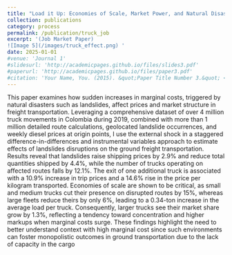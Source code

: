 ```yaml
---
title: "Load it Up: Economies of Scale, Market Power, and Natural Disasters in Ground Freight Transportation"
collection: publications
category: process
permalink: /publication/truck_job
excerpt: '(Job Market Paper)
![Image 5](/images/truck_effect.png) '
date: 2025-01-01
#venue: 'Journal 1'
#slidesurl: 'http://academicpages.github.io/files/slides3.pdf'
#paperurl: 'http://academicpages.github.io/files/paper3.pdf'
#citation: 'Your Name, You. (2015). &quot;Paper Title Number 3.&quot; <i>Journal 1</i>. 1(3).'
---
```


This paper examines how sudden increases in marginal costs, triggered by natural disasters such as landslides, affect prices and market structure in freight transportation. Leveraging a comprehensive dataset of over 4 million truck movements in Colombia during 2019, combined with more than 1 million detailed route calculations, geolocated landslide occurrences, and weekly diesel prices at origin points, I use the external shock in a staggered difference-in-differences and instrumental variables approach to estimate effects of landslides disruptions on the ground freight transportation. Results reveal that landslides raise shipping prices by 2.9% and reduce total quantities shipped by 4.4%, while the number of trucks operating on affected routes falls by 12.1%. The exit of one additional truck is associated with a 10.9% increase in trip prices and a 14.6% rise in the price per kilogram transported. Economies of scale are shown to be critical,
as small and medium trucks cut their presence on disrupted routes by 15%, whereas large fleets reduce theirs by only 6%, leading to a 0.34-ton increase in the average load per truck. Consequently, larger trucks see their market share grow by 1.3%, reflecting a tendency toward concentration and higher markups when marginal costs surge. These findings highlight the need to better understand context with high marginal cost since such environments can foster monopolistic outcomes in ground transportation due to the lack of capacity in the cargo

